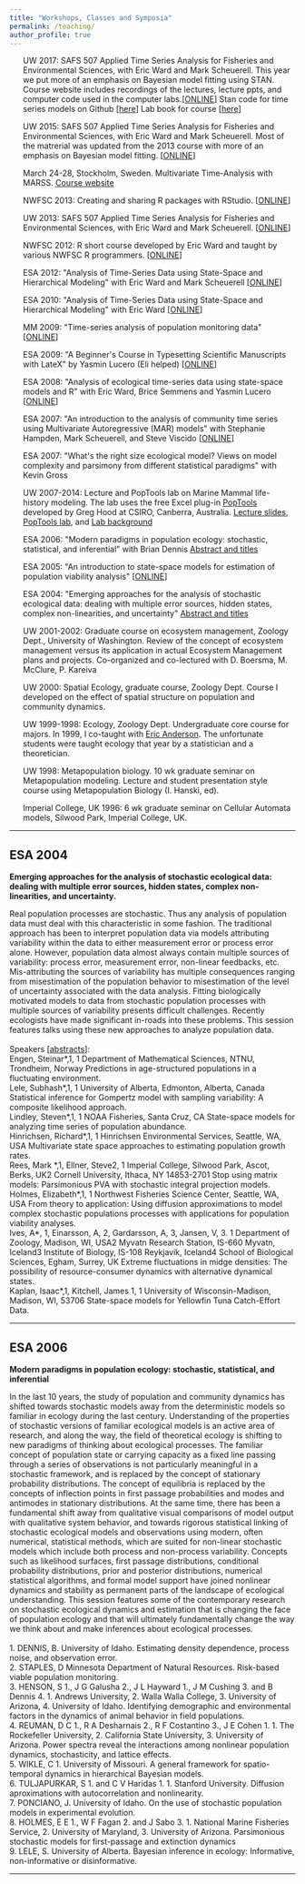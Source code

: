 ```yaml
---
title: "Workshops, Classes and Symposia"
permalink: /teaching/
author_profile: true
---
```


<style>
ul {
  list-style-type: none;
}
</style>


* UW 2017: SAFS 507 Applied Time Series Analysis for Fisheries and Environmental Sciences, with Eric Ward and Mark Scheuerell. This year we put more of an emphasis on Bayesian model fitting using STAN.  Course website includes recordings of the lectures, lecture ppts, and computer code used in the computer labs.[<a href="https://catalyst.uw.edu/workspace/fish203/35553/243766">ONLINE</a>] Stan code for time series models on Github [<a href="https://github.com/nwfsc-timeseries/statss">here</a>]  Lab book for course [<a href="https://nwfsc-timeseries.github.io/atsa-labs/">here</a>]

* UW 2015: SAFS 507 Applied Time Series Analysis for Fisheries and Environmental Sciences, with Eric Ward and Mark Scheuerell. Most of the matrerial was updated from the 2013 course with more of an emphasis on Bayesian model fitting. [<a href="https://catalyst.uw.edu/workspace/fish203/35553/243766">ONLINE</a>]

* March 24-28, Stockholm, Sweden.  Multivariate Time-Analysis with MARSS. <a href="http://timeseriescourseemb.wordpress.com/">Course website</a>

* NWFSC 2013: Creating and sharing R packages with RStudio. [<a href="http://www.iugo-cafe.org/chinook/view_node.php?id=2962">ONLINE</a>]

* UW 2013: SAFS 507 Applied Time Series Analysis for Fisheries and Environmental Sciences, with Eric Ward and Mark Scheuerell. [<a href="https://catalyst.uw.edu/workspace/fish203/35553/243766">ONLINE</a>]

* NWFSC 2012: R short course developed by Eric Ward and taught by various NWFSC R programmers. [<a href="https://sites.google.com/site/rshortcourse/">ONLINE</a>]
* ESA 2012: "Analysis of Time-Series Data using State-Space and Hierarchical Modeling" with Eric Ward and Mark Scheuerell [<a href="http://www.iugo-cafe.org/chinook/view_node.php?id=2686">ONLINE</a>]

* ESA 2010: "Analysis of Time-Series Data using State-Space and Hierarchical Modeling" with Eric Ward [<a href="http://www.iugo-cafe.org/chinook/view_node.php?id=2416">ONLINE</a>]

* MM 2009: "Time-series analysis of population monitoring data" [<a href="http://www.iugo-cafe.org/chinook/view_node.php?id=2229">ONLINE</a>]

* ESA 2009: "A Beginner's Course in Typesetting Scientific Manuscripts with LateX" by Yasmin Lucero (Eli helped) [<a href="http://www.iugo-cafe.org/chinook/view_node.php?id=2123">ONLINE</a>]

* ESA 2008: "Analysis of ecological time-series data using state-space models and R" with Eric Ward, Brice Semmens and Yasmin Lucero [<a href="http://www.iugo-cafe.org/chinook/view_node.php?id=1807">ONLINE</a>]

* ESA 2007: "An introduction to the analysis of community time series using Multivariate Autoregressive (MAR) models" with Stephanie Hampden, Mark Scheuerell, and Steve Viscido [<a href="http://iugo-cafe.org/chinook/view_node.php?id=288">ONLINE</a>]

* ESA 2007: "What's the right size ecological model? Views on model complexity and parsimony from different statistical paradigms" with Kevin Gross

* UW 2007-2014: Lecture and PopTools lab on Marine Mammal life-history modeling. The lab uses the free Excel plug-in <a href="http://www.poptools.org/">PopTools</a> developed by Greg Hood at CSIRO, Canberra, Australia. <a href="Leslie_Matrix_lecture.pdf">Lecture slides</a>, <a href="SSLLab.xls">PopTools lab</a>, and <a href="SSL_lab_background.pdf">Lab background</a>

* ESA 2006: "Modern paradigms in population ecology: stochastic, statistical, and inferential" with Brian Dennis <a href="#ESA2006">Abstract and titles</a>

* ESA 2005: "An introduction to state-space models for estimation of population viability analysis" [<a href="http://iugo-cafe.org/kalman/view_node.php?id=2">ONLINE</a>]

* ESA 2004: "Emerging approaches for the analysis of stochastic ecological data:  dealing with multiple error sources, hidden states, complex non-linearities, and uncertainty" <a href="#ESA2004">Abstract and titles</a>

* UW 2001-2002: Graduate course on ecosystem management, Zoology Dept., University of Washington. Review of the concept of ecosystem management versus its application in actual Ecosystem Management plans and projects.  Co-organized and co-lectured with D. Boersma, M. McClure, P. Kareiva

* UW 2000: Spatial Ecology, graduate course, Zoology Dept. Course I developed on the effect of spatial structure on population and community dynamics.

* UW 1999-1998: Ecology, Zoology Dept. Undergraduate core course for majors. In 1999, I co-taught with <a href="http://eriqande.netlify.com/">Eric Anderson</a>.  The unfortunate students were taught ecology that year by a statistician and a theoretician.

* UW 1998: Metapopulation biology.  10 wk graduate seminar on Metapopulation modeling. Lecture and student presentation style course using Metapopulation Biology (I. Hanski, ed).

* Imperial College, UK 1996: 6 wk graduate seminar on Cellular Automata models, Silwood Park, Imperial College, UK.

<hr>
<h2 id="ESA2004">ESA 2004</h2>
<strong>Emerging approaches for the analysis of stochastic ecological data:  dealing with multiple error sources, hidden states, complex non-linearities, and uncertainty.</strong>
<p>
Real population processes are stochastic.  Thus any analysis of population data must deal with this characteristic in some fashion.  The traditional approach has been to interpret population data via models attributing variability within the data to either measurement error or process error alone.  However, population data almost always contain multiple sources of variability: process error, measurement error, non-linear feedbacks, etc.  Mis-attributing the sources of variability has multiple consequences ranging from misestimation of the population behavior to misestimation of the level of uncertainty associated with the data analysis.  Fitting biologically motivated models to data from stochastic population processes with multiple sources of variability presents difficult challenges.  Recently ecologists have made significant in-roads into these problems.  This session features talks using these new approaches to analyze population data.
<br />
<br />
Speakers [<a href="http://abstracts.co.allenpress.com/pweb/esa2004/category/?ID=32279">abstracts</a>]: 
<br />
Engen, Steinar*,1, 1 Department of Mathematical Sciences, NTNU, Trondheim, Norway Predictions in age-structured populations in a fluctuating environment.
<br />
Lele, Subhash*,1, 1 University of Alberta, Edmonton, Alberta, Canada Statistical inference for Gompertz model with sampling variability: A composite likelihood approach.
<br />
Lindley, Steven*,1, 1 NOAA Fisheries, Santa Cruz, CA State-space models for analyzing time series of population abundance.
<br />
Hinrichsen, Richard*,1, 1 Hinrichsen Environmental Services, Seattle, WA, USA Multivariate state space approaches to estimating population growth rates.
<br />
Rees, Mark *,1, Ellner, Steve2, 1 Imperial College, Silwood Park, Ascot, Berks, UK2 Cornell University, Ithaca, NY 14853-2701 Stop using matrix models: Parsimonious PVA with stochastic integral projection models.
<br />
Holmes, Elizabeth*,1, 1 Northwest Fisheries Science Center, Seattle, WA, USA From theory to application: Using diffusion approximations to model complex stochastic populations processes with applications for population viability analyses.
<br />
Ives, A*, 1, Einarsson, A, 2, Gardarsson, A, 3, Jansen, V, 3. 1 Department of Zoology, Madison, WI, USA2 Myvatn Research Station, IS-660 Myvatn, Iceland3 Institute of Biology, IS-108 Reykjavik, Iceland4 School of Biological Sciences, Egham, Surrey, UK Extreme fluctuations in midge densities: The possibility of resource-consumer dynamics with alternative dynamical states.
<br />
Kaplan, Isaac*,1, Kitchell, James 1, 1 University of Wisconsin-Madison, Madison, WI, 53706 State-space models for Yellowfin Tuna Catch-Effort Data.
<br />
</p>
<hr>
<h2 id="ESA2006">ESA 2006</h2>
<strong>Modern paradigms in population ecology: stochastic, statistical, and inferential</strong>
<p>
In the last 10 years, the study of population and community dynamics has shifted towards stochastic models away from the deterministic models so familiar in ecology during the last century.  Understanding of the properties of stochastic versions of familiar ecological models is an active area of research, and along the way, the field of theoretical ecology is shifting to new paradigms of thinking about ecological processes.  The familiar concept of population state or carrying capacity as a fixed line passing through a series of observations is not particularly meaningful in a stochastic framework, and is replaced by the concept of stationary probability distributions.  The concept of equilibria is replaced by the concepts of inflection points in first passage probabilities and modes and antimodes in stationary distributions.  At the same time, there has been a fundamental shift away from qualitative visual comparisons of model output with qualitative system behavior, and towards rigorous statistical linking of stochastic ecological models and observations using modern, often numerical, statistical methods, which are suited for non-linear stochastic models which include both process and non-process variability.  Concepts such as likelihood surfaces, first passage distributions, conditional probability distributions, prior and posterior distributions, numerical statistical algorithms, and formal model support have joined nonlinear dynamics and stability as permanent parts of the landscape of ecological understanding.  This session features some of the contemporary research on stochastic ecological dynamics and estimation that is changing the face of population ecology and that will ultimately fundamentally change the way we think about and make inferences about ecological processes.
<br />
<br />
1. DENNIS, B. University of Idaho. Estimating density dependence, process noise, and observation error.
<br />
2. STAPLES, D Minnesota Department of Natural Resources. Risk-based viable population monitoring. 
<br />
3. HENSON, S 1., J G Galusha 2., J L Hayward 1., J M Cushing 3. and B Dennis 4. 1. Andrews University, 2. Walla Walla College, 3. University of Arizona, 4. University of Idaho.  Identifying demographic and environmental factors in the dynamics of animal behavior in field populations.
<br />
4. REUMAN, D C 1., R A Desharnais 2., R F Costantino 3., J E Cohen 1. 1. The Rockefeller University, 2. California State University, 3. University of Arizona.  Power spectra reveal the interactions among nonlinear population dynamics, stochasticity, and lattice effects.
<br />
5. WIKLE, C 1. University of Missouri.  A general framework for spatio-temporal dynamics in hierarchical Bayesian models.
<br />
6. TULJAPURKAR, S 1. and C V Haridas 1. 1. Stanford University.  Diffusion aproximations with autocorrelation and nonlinearity.
<br />
7. PONCIANO, J. University of Idaho. On the use of stochastic population models in experimental evolution.
<br />
8. HOLMES, E E 1., W F Fagan 2. and J Sabo 3.  1. National Marine Fisheries Service, 2. University of Maryland, 3. University of Arizona.  Parsimonious stochastic models for first-passage and extinction dynamics
<br />
9. LELE, S.  University of Alberta. Bayesian inference in ecology: Informative, non-informative or disinformative.
<br />
</p>
<hr>

</p>
